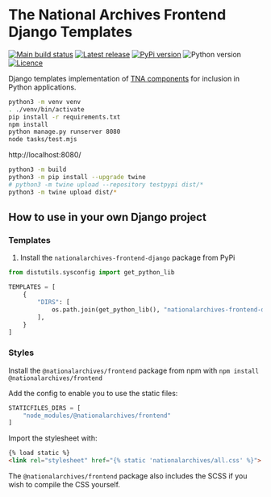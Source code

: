 # The National Archives Frontend Django Templates

[![Main build status](https://github.com/nationalarchives/tna-frontend-django/actions/workflows/ci.yml/badge.svg?branch=main&event=push)](https://github.com/nationalarchives/tna-frontend-django/actions/workflows/ci.yml?query=branch%3Amain)
[![Latest release](https://img.shields.io/github/v/release/nationalarchives/tna-frontend-django?style=flat-square&logo=github&logoColor=white&sort=semver)](https://github.com/nationalarchives/tna-frontend-django/releases)
[![PyPi version](https://img.shields.io/pypi/v/nationalarchives-frontend-django?style=flat-square&logo=pypi&logoColor=white)](https://pypi.org/project/nationalarchives-frontend-django/)
![Python version](https://img.shields.io/pypi/pyversions/nationalarchives-frontend-django?style=flat-square&logo=python&logoColor=white)
[![Licence](https://img.shields.io/github/license/nationalarchives/tna-frontend-django?style=flat-square)](https://github.com/nationalarchives/tna-frontend-django/blob/main/LICENCE)

Django templates implementation of [TNA components](https://github.com/nationalarchives/tna-frontend) for inclusion in Python applications.

```sh
python3 -m venv venv
. ./venv/bin/activate
pip install -r requirements.txt
npm install
python manage.py runserver 8080
node tasks/test.mjs
```

http://localhost:8080/

```sh
python3 -m build
python3 -m pip install --upgrade twine
# python3 -m twine upload --repository testpypi dist/*
python3 -m twine upload dist/*
```

## How to use in your own Django project

### Templates

1. Install the `nationalarchives-frontend-django` package from PyPi

```python
from distutils.sysconfig import get_python_lib

TEMPLATES = [
    {
        "DIRS": [
            os.path.join(get_python_lib(), "nationalarchives-frontend-django/templates")
        ],
    }
]
```

### Styles

Install the `@nationalarchives/frontend` package from npm with `npm install @nationalarchives/frontend`

Add the config to enable you to use the static files:

```py
STATICFILES_DIRS = [
    "node_modules/@nationalarchives/frontend"
]
```

Import the stylesheet with:

```html
{% load static %}
<link rel="stylesheet" href="{% static 'nationalarchives/all.css' %}">
```

The `@nationalarchives/frontend` package also includes the SCSS if you wish to compile the CSS yourself.
